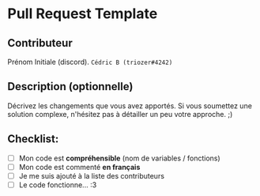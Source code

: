 # Pull Request Template

## Contributeur

Prénom Initiale (discord). `Cédric B (triozer#4242)`

## Description (optionnelle)

Décrivez les changements que vous avez apportés. Si vous soumettez une solution complexe, n'hésitez pas à détailler un peu votre approche. ;)

## Checklist:

- [ ] Mon code est **compréhensible** (nom de variables / fonctions)
- [ ] Mon code est commenté **en français** 
- [ ] Je me suis ajouté à la liste des contributeurs
- [ ] Le code fonctionne... :3
